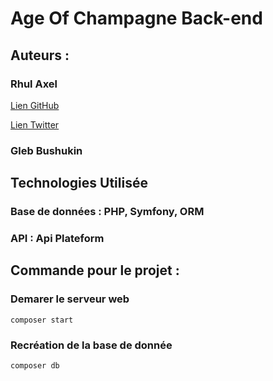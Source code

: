 # Age Of Champagne Back-end

## Auteurs : 

### Rhul Axel 

<a href="https://github.com/AxelRhul" target="_blank">Lien GitHub</a>

<a href="https://twitter.com/axel_rhul" target="_blank">Lien Twitter</a>

### Gleb Bushukin

## Technologies Utilisée

### Base de données : PHP, Symfony, ORM

### API : Api Plateform

## Commande pour le projet :

### Demarer le serveur web
```shell
composer start
```

### Recréation de la base de donnée
```shell
composer db
```


